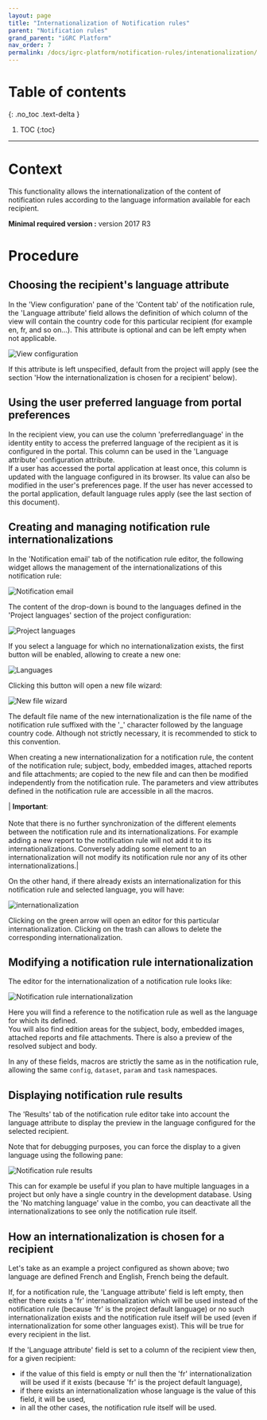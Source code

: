 ```yaml
---
layout: page
title: "Internationalization of Notification rules"
parent: "Notification rules"
grand_parent: "iGRC Platform"
nav_order: 7
permalink: /docs/igrc-platform/notification-rules/intenationalization/
---
```


# Table of contents
{: .no_toc .text-delta }

1. TOC
{:toc}
---

# Context

This functionality allows the internationalization of the content of notification rules according to the language information available for each recipient.   

**Minimal required version :** version 2017 R3  

# Procedure

## Choosing the recipient's language attribute

In the 'View configuration' pane of the 'Content tab' of the notification rule, the 'Language attribute' field allows the definition of which column of the view will contain the country code for this particular recipient (for example en, fr, and so on...). This attribute is optional and can be left empty when not applicable.     

![View configuration](igrc-platform/notification-rules/images/i18n_nr_3.png "View configuration")   

If this attribute is left unspecified, default from the project will apply (see the section 'How the internationalization is chosen for a recipient' below).

## Using the user preferred language from portal preferences

In the recipient view, you can use the column 'preferredlanguage' in the identity entity to access the preferred language of the recipient as it is configured in the portal. This column can be used in the 'Language attribute' configuration attribute.   
If a user has accessed the portal application at least once, this column is updated with the language configured in its browser. Its value can also be modified in the user's preferences page. If the user has never accessed to the portal application, default language rules apply (see the last section of this document).  

## Creating and managing notification rule internationalizations

In the 'Notification email' tab of the notification rule editor, the following widget allows the management of the internationalizations of this notification rule:   

![Notification email](igrc-platform/notification-rules/images/i18n_nr_1.png "Notification email")   

The content of the drop-down is bound to the languages defined in the 'Project languages' section of the project configuration:   

![Project languages](igrc-platform/notification-rules/images/i18n_nr_7.png "Project languages")   

If you select a language for which no internationalization exists, the first button will be enabled, allowing to create a new one:   

![Languages](igrc-platform/notification-rules/images/i18n_nr_6.png "Languages")   

Clicking this button will open a new file wizard:   

![New file wizard](igrc-platform/notification-rules/images/i18n_nr_8.png "New file wizard")   

The default file name of the new internationalization is the file name of the notification rule suffixed with the '\_' character followed by the language country code. Although not strictly necessary, it is recommended to stick to this convention.   

When creating a new internationalization for a notification rule, the content of the notification rule; subject, body, embedded images, attached reports and file attachments; are copied to the new file and can then be modified independently from the notification rule. The parameters and view attributes defined in the notification rule are accessible in all the macros.

| **Important**: <br><br> Note that there is no further synchronization of the different elements between the notification rule and its internationalizations. For example adding a new report to the notification rule will not add it to its internationalizations. Conversely adding some element to an internationalization will not modify its notification rule nor any of its other internationalizations.|

On the other hand, if there already exists an internationalization for this notification rule and selected language, you will have:   

![internationalization](igrc-platform/notification-rules/images/i18n_nr_5.png "Internationalization")   

Clicking on the green arrow will open an editor for this particular internationalization. Clicking on the trash can allows to delete the corresponding internationalization.

## Modifying a notification rule internationalization

The editor for the internationalization of a notification rule looks like:    

![Notification rule internationalization](igrc-platform/notification-rules/images/i18n_nr_2.png "Notification rule internationalization")   

Here you will find a reference to the notification rule as well as the language for which its defined.   
You will also find edition areas for the subject, body, embedded images, attached reports and file attachments. There is also a preview of the resolved subject and body.   

In any of these fields, macros are strictly the same as in the notification rule, allowing the same `config`, `dataset`, `param` and `task` namespaces.  

## Displaying notification rule results

The 'Results' tab of the notification rule editor take into account the language attribute to display the preview in the language configured for the selected recipient.  

Note that for debugging purposes, you can force the display to a given language using the following pane:   

![Notification rule results](igrc-platform/notification-rules/images/i18n_nr_4.png "Notification rule results")   

This can for example be useful if you plan to have multiple languages in a project but only have a single country in the development database. Using the 'No matching language' value in the combo, you can deactivate all the internationalizations to see only the notification rule itself.  

## How an internationalization is chosen for a recipient

Let's take as an example a project configured as shown above; two language are defined French and English, French being the default.   

If, for a notification rule, the 'Language attribute' field is left empty, then either there exists a 'fr' internationalization which will be used instead of the notification rule (because 'fr' is the project default language) or no such internationalization exists and the notification rule itself will be used (even if internationalization for some other languages exist). This will be true for every recipient in the list.   

If the 'Language attribute' field is set to a column of the recipient view then, for a given recipient:   

- if the value of this field is empty or null then the 'fr' internationalization will be used if it exists (because 'fr' is the project default language),
- if there exists an internationalization whose language is the value of this field, it will be used,
- in all the other cases, the notification rule itself will be used.
